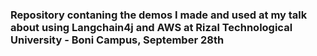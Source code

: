 ### Repository contaning the demos I made and used at my talk about using Langchain4j and AWS at Rizal Technological University - Boni Campus, September 28th
